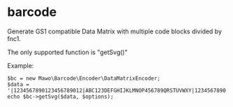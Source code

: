 # barcode
Generate GS1 compatible Data Matrix with multiple code blocks divided by fnc1.

The only supported function is "getSvg()"

Example:
```
$bc = new Mawo\Barcode\Encoder\DataMatrixEncoder;
$data = '|1234567890123456789012|ABC123DEFGHIJKLMNOP456789QRSTUVWXY|1234567890';
echo $bc->getSvg($data, $options);
```
